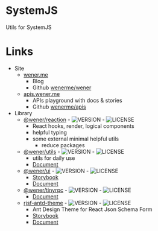 # SystemJS

Utils for SystemJS

<!-- LINK:BEGIN -->

# Links

* Site
  * [wener.me](https://wener.me)
    * Blog
    * Github [wenerme/wener](https://github.com/wenerme/wener)
  * [apis.wener.me](https://apis.wener.me/)
    * APIs playground with docs & stories
    * Github [wenerme/apis](https://github.com/wenerme/apis)
* Library
  * [@wener/reaction](https://www.npmjs.com/package/@wener/reaction) - ![VERSION](https://img.shields.io/npm/v/@wener/reaction) - ![LICENSE](https://img.shields.io/npm/l/@wener/reaction)
    * React hooks, render, logical components
    * helpful typing
    * some external minimal helpful utils
      * reduce packages
  * [@wener/utils](https://www.npmjs.com/package/@wener/utils) - ![VERSION](https://img.shields.io/npm/v/@wener/utils) - ![LICENSE](https://img.shields.io/npm/l/@wener/utils)
    * utils for daily use
    * [Document](https://apis.wener.me/docs/@wener/utils/)
  * [@wener/ui](https://www.npmjs.com/package/@wener/ui) - ![VERSION](https://img.shields.io/npm/v/@wener/ui) - ![LICENSE](https://img.shields.io/npm/l/@wener/ui)
    * [Storybook](https://apis.wener.me/storybook/@wener/ui)
    * [Document](https://apis.wener.me/docs/@wener/ui/)
  * [@wener/tinyrpc](https://www.npmjs.com/package/@wener/tinyrpc) - ![VERSION](https://img.shields.io/npm/v/@wener/tinyrpc) - ![LICENSE](https://img.shields.io/npm/l/@wener/tinyrpc)
    * [Document](https://apis.wener.me/docs/@wener/tinyrpc/)
  * [rjsf-antd-theme](https://www.npmjs.com/package/rjsf-antd-theme) - ![VERSION](https://img.shields.io/npm/v/rjsf-antd-theme) - ![LICENSE](https://img.shields.io/npm/l/rjsf-antd-theme)
    * Ant Design Theme for React Json Schema Form
    * [Storybook](https://apis.wener.me/storybook/rjsf-antd-theme)
    * [Document](https://apis.wener.me/docs/rjsf-antd-theme/)

<!-- LINK:END -->
